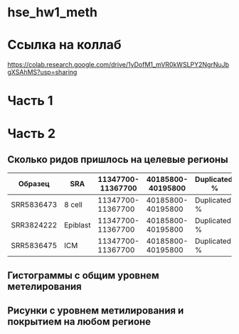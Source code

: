 # hse_hw1_meth


# Ссылка на коллаб
https://colab.research.google.com/drive/1yDofM1_mVR0kWSLPY2NgrNuJbgXSAhMS?usp=sharing


# Часть 1


# Часть 2

## Сколько ридов пришлось на целевые регионы

| Образец | SRA | 11347700-11367700 | 40185800-40195800 | Duplicated, % | 
| ------------- | ------------- | ------------- | ------------- |  ------------- | 
| SRR5836473 | 8 cell | 11347700-11367700 | 40185800-40195800 | Duplicated, % | 
| SRR3824222 | Epiblast | 11347700-11367700 | 40185800-40195800 | Duplicated, % | 
| SRR5836475 | ICM | 11347700-11367700 | 40185800-40195800 | Duplicated, % | 

## Гистограммы с общим уровнем метелирования

## Рисунки с уровнем метилирования и покрытием на любом регионе 
